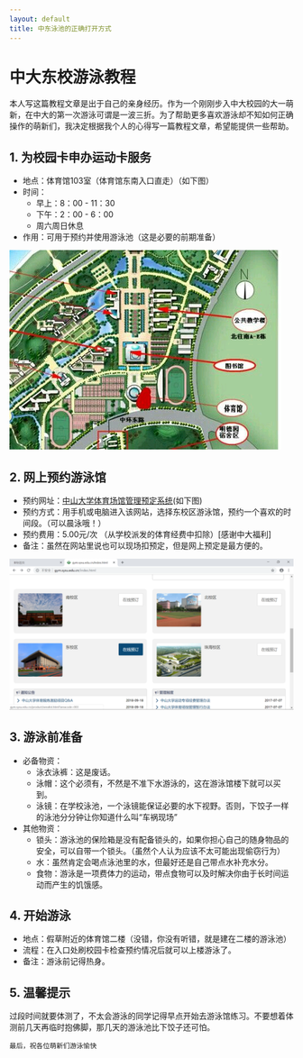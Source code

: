 ```yaml
---
layout: default
title: 中东泳池的正确打开方式
---
```


# 中大东校游泳教程

本人写这篇教程文章是出于自己的亲身经历。作为一个刚刚步入中大校园的大一萌新，在中大的第一次游泳可谓是一波三折。为了帮助更多喜欢游泳却不知如何正确操作的萌新们，我决定根据我个人的心得写一篇教程文章，希望能提供一些帮助。

## 1. 为校园卡申办运动卡服务
- 地点：体育馆103室（体育馆东南入口直走）（如下图）
- 时间：
    - 早上：8：00 - 11：30  
    - 下午：2：00 - 6：00
    - 周六周日休息
- 作用：可用于预约并使用游泳池（这是必要的前期准备）

![](images/map.jpg)

## 2. 网上预约游泳馆
- 预约网址：[中山大学体育场馆管理预定系统](http://gym.sysu.edu.cn/index.html)(如下图)
- 预约方式：用手机或电脑进入该网站，选择东校区游泳馆，预约一个喜欢的时间段。（可以晨泳哦！）
- 预约费用：5.00元/次 （从学校派发的体育经费中扣除）[感谢中大福利]
- 备注：虽然在网站里说也可以现场扣预定，但是网上预定是最方便的。

![](images/web1.png)

## 3. 游泳前准备
- 必备物资：
    - 泳衣泳裤：这是废话。
    - 泳帽：这个必须有，不然是不准下水游泳的，这在游泳馆楼下就可以买到。
    - 泳镜：在学校泳池，一个泳镜能保证必要的水下视野。否则，下饺子一样的泳池分分钟让你知道什么叫“车祸现场”
- 其他物资：
    - 锁头：游泳池的保险箱是没有配备锁头的，如果你担心自己的随身物品的安全，可以自带一个锁头。（虽然个人认为应该不太可能出现偷窃行为）
    - 水：虽然肯定会喝点泳池里的水，但最好还是自己带点水补充水分。
    - 食物：游泳是一项费体力的运动，带点食物可以及时解决你由于长时间运动而产生的饥饿感。

## 4. 开始游泳
- 地点：假草附近的体育馆二楼（没错，你没有听错，就是建在二楼的游泳池）
- 流程：在入口处刷校园卡检查预约情况后就可以上楼游泳了。
- 备注：游泳前记得热身。

## 5. 温馨提示
过段时间就要体测了，不太会游泳的同学记得早点开始去游泳馆练习。不要想着体测前几天再临时抱佛脚，那几天的游泳池比下饺子还可怕。

~~~
最后，祝各位萌新们游泳愉快
~~~
